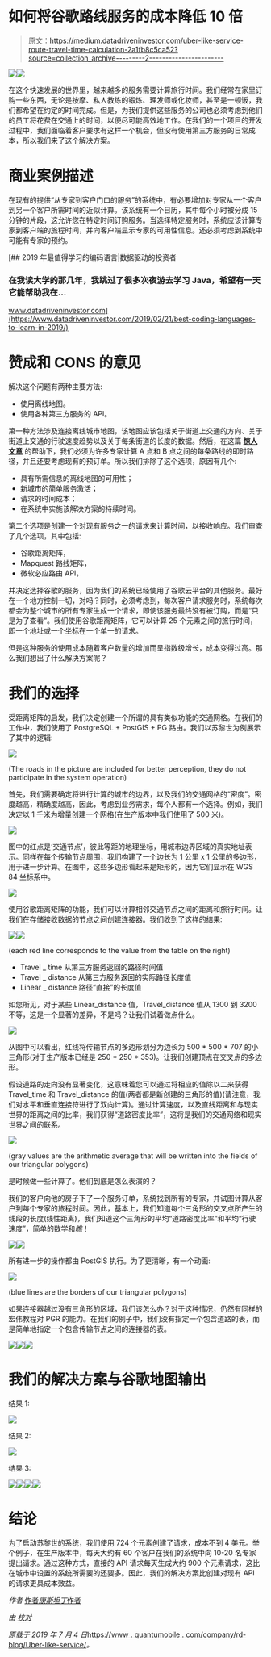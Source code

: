 # 如何将谷歌路线服务的成本降低 10 倍

> 原文：<https://medium.datadriveninvestor.com/uber-like-service-route-travel-time-calculation-2a1fb8c5ca52?source=collection_archive---------2----------------------->

[![](img/8b4a304293b26e264d1bfb28f0d0f3e9.png)](http://www.track.datadriveninvestor.com/1B9E)![](img/727d7c556a2007307869b1c775a56b51.png)

在这个快速发展的世界里，越来越多的服务需要计算旅行时间。我们经常在家里订购一些东西，无论是按摩、私人教练的锻炼、理发师或化妆师，甚至是一顿饭，我们都希望在约定的时间完成。但是，为我们提供这些服务的公司也必须考虑到他们的员工将花费在交通上的时间，以便尽可能高效地工作。在我们的一个项目的开发过程中，我们面临着客户要求有这样一个机会，但没有使用第三方服务的日常成本，所以我们来了这个解决方案。

# 商业案例描述

在现有的提供“从专家到客户门口的服务”的系统中，有必要增加对专家从一个客户到另一个客户所需时间的近似计算。该系统有一个日历，其中每个小时被分成 15 分钟的片段，这允许您在特定时间订购服务。当选择特定服务时，系统应该计算专家到客户端的旅程时间，并向客户端显示专家的可用性信息。还必须考虑到系统中可能有专家的预约。

[](https://www.datadriveninvestor.com/2019/02/21/best-coding-languages-to-learn-in-2019/) [## 2019 年最值得学习的编码语言|数据驱动的投资者

### 在我读大学的那几年，我跳过了很多次夜游去学习 Java，希望有一天它能帮助我在…

www.datadriveninvestor.com](https://www.datadriveninvestor.com/2019/02/21/best-coding-languages-to-learn-in-2019/) 

# 赞成和 CONS 的意见

解决这个问题有两种主要方法:

*   使用离线地图。
*   使用各种第三方服务的 API。

第一种方法涉及连接离线城市地图，该地图应该包括关于街道上交通的方向、关于街道上交通的行驶速度趋势以及关于每条街道的长度的数据。然后，在这篇 [**惊人文章**](https://blog.daftcode.pl/find-your-way-with-the-power-of-postgis-pgrouting-66d620ef201b) 的帮助下，我们必须为许多专家计算 A 点和 B 点之间的每条路线的即时路径，并且还要考虑现有的预订单。所以我们排除了这个选项，原因有几个:

*   具有所需信息的离线地图的可用性；
*   新城市的简单服务激活；
*   请求的时间成本；
*   在系统中实施该解决方案的持续时间。

第二个选项是创建一个对现有服务之一的请求来计算时间，以接收响应。我们审查了几个选项，其中包括:

*   谷歌距离矩阵，
*   Mapquest 路线矩阵，
*   微软必应路由 API，

并决定选择谷歌的服务，因为我们的系统已经使用了谷歌云平台的其他服务。最好在一个地方控制一切，对吗？同时，必须考虑到，每次客户请求服务时，系统每次都会为整个城市的所有专家生成一个请求，即使该服务最终没有被订购，而是“只是为了查看”。我们使用谷歌距离矩阵，它可以计算 25 个元素之间的旅行时间，即一个地址或一个坐标在一个单一的请求。

但是这种服务的使用成本随着客户数量的增加而呈指数级增长，成本变得过高。那么我们想出了什么解决方案呢？

# 我们的选择

受距离矩阵的启发，我们决定创建一个所谓的具有类似功能的交通网格。在我们的工作中，我们使用了 PostgreSQL + PostGIS + PG 路由。我们以苏黎世为例展示了其中的逻辑:

![](img/64d5b2456ee0f4a3246cd343fa0612b8.png)

(The roads in the picture are included for better perception, they do not participate in the system operation)

首先，我们需要确定将进行计算的城市的边界，以及我们的交通网格的“密度”。密度越高，精确度越高，因此，考虑到业务需求，每个人都有一个选择。例如，我们决定以 1 千米为增量创建一个网格(在生产版本中我们使用了 500 米)。

![](img/eb742de3c6be91a627a74dfc9c12053a.png)

图中的红点是‘交通节点’，彼此等距的地理坐标，用城市边界区域的真实地址表示。同样在每个传输节点周围，我们构建了一个边长为 1 公里 x 1 公里的多边形，用于进一步计算。在图中，这些多边形看起来是矩形的，因为它们显示在 WGS 84 坐标系中。

![](img/92d8e7ccf6baeab7cfbc92d3aa8a5925.png)

使用谷歌距离矩阵的功能，我们可以计算相邻交通节点之间的距离和旅行时间。让我们在存储接收数据的节点之间创建连接器。我们收到了这样的结果:

![](img/2c6d6e03b2c4fd76f096cb21a3300a6a.png)![](img/a113b53bd057997fc81c15d06a06c40b.png)

(each red line corresponds to the value from the table on the right)

*   Travel _ time 从第三方服务返回的路径时间值
*   Travel _ distance 从第三方服务返回的实际路径长度值
*   Linear _ distance 路径“直接”的长度值

如您所见，对于某些 Linear_distance 值，Travel_distance 值从 1300 到 3200 不等，这是一个显著的差异，不是吗？让我们试着做点什么。

![](img/aa68ef3eb171022878ab4ca519c43c08.png)

从图中可以看出，红线将传输节点的多边形划分为边长为 500 * 500 * 707 的小三角形(对于生产版本已经是 250 * 250 * 353)。让我们创建顶点在交叉点的多边形。

假设道路的走向没有显著变化，这意味着您可以通过将相应的值除以二来获得 Travel_time 和 Travel_distance 的值(两者都是新创建的三角形的值)(请注意，我们对水平和垂直连接符进行了双向计算)。通过计算速度，以及直线距离和与现实世界的距离之间的比率，我们获得“道路密度比率”，这将是我们的交通网络和现实世界之间的联系。

![](img/d7358a36ee98eee99f36352379d6e0c2.png)

(gray values are the arithmetic average that will be written into the fields of our triangular polygons)

是时候做一些计算了。他们到底是怎么表演的？

我们的客户向他的房子下了一个服务订单，系统找到所有的专家，并试图计算从客户到每个专家的旅程时间。因此，基本上，我们知道每个三角形的交叉点所产生的线段的长度(线性距离)，我们知道这个三角形的平均“道路密度比率”和平均“行驶速度”，简单的数学和*瞧*！

![](img/2cc45fa7198f5b9fac07d9be3046f0e0.png)![](img/1324aeec7664e39b827086ff0d7b06ce.png)

所有进一步的操作都由 PostGIS 执行。为了更清晰，有一个动画:

![](img/efca20ee855f0a4c19dfaed93529063f.png)

(blue lines are the borders of our triangular polygons)

如果连接器越过没有三角形的区域，我们该怎么办？对于这种情况，仍然有同样的宏伟教程对 PGR 的能力。在我们的例子中，我们没有指定一个包含道路的表，而是简单地指定一个包含传输节点之间的连接器的表。

![](img/f16cdf154f3ccd9665939f59feec6b87.png)![](img/3ffb07579d831875a0f81d4396ce4128.png)![](img/8e4b28846098129e7e5968733b4a8750.png)

# 我们的解决方案与谷歌地图输出

结果 1:

![](img/1e48dc63e76b705723c56790a7784921.png)

结果 2:

![](img/d24b5915d9180ae2e16c599749ab883f.png)

结果 3:

![](img/7d5cd4c8cc7754b15bcd7488bf698637.png)![](img/fd47acd94990d846970049ec6e0accca.png)![](img/08b0c3cf7829705d2f6181b7e2a1df46.png)![](img/6e0ac12b550ada01211730712b2922ea.png)

# 结论

为了启动苏黎世的系统，我们使用 724 个元素创建了请求，成本不到 4 美元。举个例子，在生产版本中，每天大约有 60 个客户在我们的系统中向 10-20 名专家提出请求。通过这种方式，直接的 API 请求每天生成大约 900 个元素请求，这比在城市中设置的系统所需要的还要多。因此，我们的解决方案比创建对现有 API 的请求更具成本效益。

*作者* [作者*康斯坦丁*作者](https://www.linkedin.com/in/konstantin-bondarenko-1a7a42144)

*由* [*校对*](https://www.linkedin.com/in/nadiia-pyvovar/)

*原载于 2019 年 7 月 4 日*[https://www . quantumobile . com/company/rd-blog/Uber-like-service/](https://www.quantumobile.com/company/rd-blog/uber-like-service/)*。*